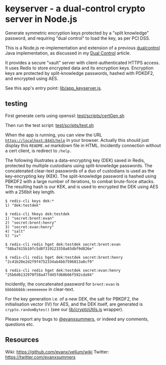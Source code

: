 # keyserver - a dual-control crypto server in Node.js

Generate symmetric encryption keys protected by a "split knowledge" password, 
and requiring "dual control" to load the key, as per PCI DSS.

This is a Node.js re-implementation and extension of a previous <a href="https://github.com/evanx/dualcontrol">dualcontrol</a> Java implementation, as discussed in 
my <a href="https://github.com/evanx/vellum/wiki/DualControl">Dual Control</a> article.

It provides a secure "vault" server with client-authenticated HTTPS access. It uses Redis to store encrypted data and its encryption keys. Encryption keys are protected by split-knowledge passwords, hashed with PDKDF2, and encrypted using AES.

See this app's entry point: <a href="https://github.com/evanx/keyserver/blob/master/lib/app_keyserver.js">lib/app_keyserver.js</a>.

## testing 

First generate certs using openssl: [test/scripts/certGen.sh](https://github.com/evanx/keyserver/blob/master/test/scripts/certGen.sh)

Then run the test script: [test/scripts/test.sh](https://github.com/evanx/keyserver/blob/master/test/scripts/test.sh)

When the app is running, you can view the URL <a href="https://localhost:8443/help">`https://localhost:8443/help`</a> in your browser. Actually this should just display this `README.md` markdown file in HTML. Incidently connection without a cert client, is redirect to `/help.`

The following illustrates a data-encrypting key (DEK) saved in Redis, protected by multiple custodians using split-knowledge passwords. The concatenated clear-text passwords of a duo of custodians is used as the key-encrypting key (KEK). The split-knowledge password is hashed using PBKDF2 with a large number of iterations, to combat brute-force attacks. The resulting hash is our KEK, and is used to encrypted the DEK using AES with a 256bit key length. 

```shell
$ redis-cli keys dek:*
1) "dek:testdek"

$ redis-cli hkeys dek:testdek
1) "secret:brent:evan"
2) "secret:brent:henry"
3) "secret:evan:henry"
4) "salt"
5) "iv"

$ redis-cli redis hget dek:testdek secret:brent:evan
"58ba7415b10fc5d8f319123358a03dbf9d826e"

$ redis-cli redis hget dek:testdek secret:brent:henry
"2c41b20e2d2f9f4752334ab4bb7596813a8cf9"

$ redis-cli redis hget dek:testdek secret:evan:henry
"25b6d6132970f58a477d45fd68b66f592cda94"
```

Incidently, the concatenated password for `brent:evan` is `bbbbbbbbb:eeeeeeeee` in clear-text.

For the key generation i.e. of a new DEK, the salt for PBKDF2, the initialisation vector (IV) for AES, and the DEK itself, are generated is `crypto.randomBytes()` (see 
our [lib/cryptoUtils.js](https://github.com/evanx/keyserver/blob/master/lib/cryptoUtils.js) wrapper). 

Please report any bugs to <a href="https://twitter.com/evanxsummers">@evanxsummers</a>, or indeed any comments, questions etc.


## Resources
Wiki: https://github.com/evanx/vellum/wiki
Twitter: https://twitter.com/evanxsummers


